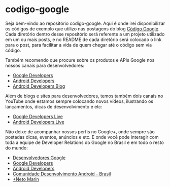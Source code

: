 codigo-google
=============

Seja bem-vindo ao repositório codigo-google.
Aqui é onde irei disponibilizar os códigos de exemplo que utilizo nas postagens do blog [Código Google](http://codigo-google.blogspot.com.br). Cada diretório dentro desse repositório será referente a um projeto utilizado em um ou mais posts, e no README de cada diretório será colocado o link para o post, para facilitar a vida de quem chegar até o código sem via código.

Também recomendo que procure sobre os produtos e APIs Google nos nossos canais para desenvolvedores:
* [Google Developers](http://developers.google.com)
* [Android Developers](http://developer.android.com)
* [Android Developers Blog](http://android-developers.blogspot.com.br)

Além de blogs e sites para desenvolvedores, temos também dois canais no YouTube onde estamos sempre colocando novos vídeos, ilustrando os lançamentos, dicas de desenvolvimento e etc:
* [Google Developers Live](http://www.youtube.com/user/GoogleDevelopers)
* [Android Developers Live](http://www.youtube.com/user/androiddevelopers)

Não deixe de acompanhar nossos perfis no Google+, onde sempre são postadas dicas, eventos, anúncios e etc. E onde você pode interagir com toda a equipe de Developer Relations do Google no Brasil e em todo o resto do mundo:
* [Desenvolvedores Google](https://plus.google.com/115765717673028641964/posts)
* [Google Developers](http://plus.google.com/+GoogleDevelopers)
* [Android Developers](http://plus.google.com/+AndroidDevelopers)
* [Comunidade Desenvolvimento Android - Brasil](http://plus.google.com/communities/117285913788478579842)
* [+Neto Marin](http://plus.google.com/+NetoMarin)
